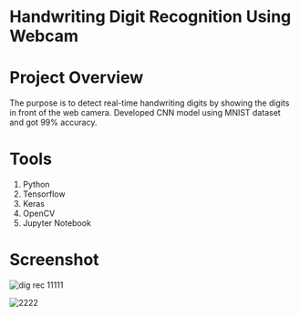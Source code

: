 # Handwriting Digit Recognition Using Webcam

# Project Overview
The purpose is to detect real-time handwriting digits by showing the digits in front of the web camera. Developed CNN model using MNIST dataset and got 99% accuracy.

# Tools
1. Python
2. Tensorflow
3. Keras
4. OpenCV
5. Jupyter Notebook

# Screenshot
![dig rec 11111](https://user-images.githubusercontent.com/49263226/189695373-af996bf7-72e3-46a6-ae32-906b2e4b74b9.jpg)

![2222](https://user-images.githubusercontent.com/49263226/189696294-159592f1-f2b8-4c5e-9eae-1e015ddfb758.jpg)
